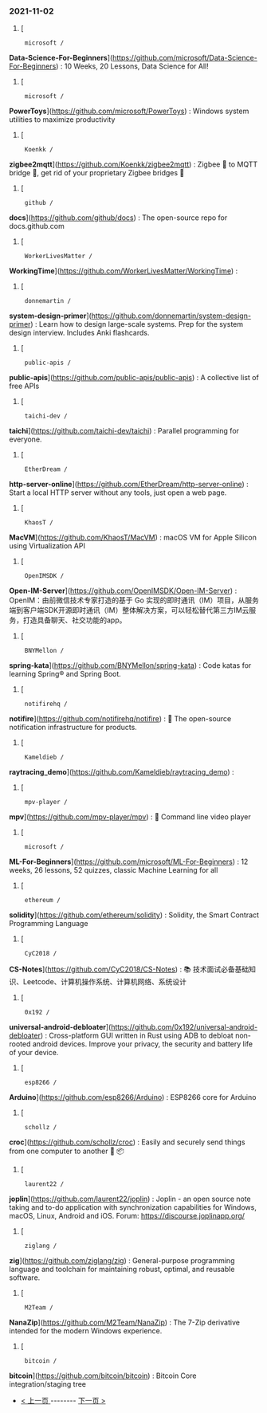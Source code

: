 ### 2021-11-02 
1. [
    

        microsoft /
**Data-Science-For-Beginners**](https://github.com/microsoft/Data-Science-For-Beginners) : 10 Weeks, 20 Lessons, Data Science for All!
1. [
    

        microsoft /
**PowerToys**](https://github.com/microsoft/PowerToys) : Windows system utilities to maximize productivity
1. [
    

        Koenkk /
**zigbee2mqtt**](https://github.com/Koenkk/zigbee2mqtt) : Zigbee 🐝 to MQTT bridge 🌉, get rid of your proprietary Zigbee bridges 🔨
1. [
    

        github /
**docs**](https://github.com/github/docs) : The open-source repo for docs.github.com
1. [
    

        WorkerLivesMatter /
**WorkingTime**](https://github.com/WorkerLivesMatter/WorkingTime) : 
1. [
    

        donnemartin /
**system-design-primer**](https://github.com/donnemartin/system-design-primer) : Learn how to design large-scale systems. Prep for the system design interview. Includes Anki flashcards.
1. [
    

        public-apis /
**public-apis**](https://github.com/public-apis/public-apis) : A collective list of free APIs
1. [
    

        taichi-dev /
**taichi**](https://github.com/taichi-dev/taichi) : Parallel programming for everyone.
1. [
    

        EtherDream /
**http-server-online**](https://github.com/EtherDream/http-server-online) : Start a local HTTP server without any tools, just open a web page.
1. [
    

        KhaosT /
**MacVM**](https://github.com/KhaosT/MacVM) : macOS VM for Apple Silicon using Virtualization API
1. [
    

        OpenIMSDK /
**Open-IM-Server**](https://github.com/OpenIMSDK/Open-IM-Server) : OpenIM：由前微信技术专家打造的基于 Go 实现的即时通讯（IM）项目，从服务端到客户端SDK开源即时通讯（IM）整体解决方案，可以轻松替代第三方IM云服务，打造具备聊天、社交功能的app。
1. [
    

        BNYMellon /
**spring-kata**](https://github.com/BNYMellon/spring-kata) : Code katas for learning Spring® and Spring Boot.
1. [
    

        notifirehq /
**notifire**](https://github.com/notifirehq/notifire) : 🚀 The open-source notification infrastructure for products.
1. [
    

        Kameldieb /
**raytracing_demo**](https://github.com/Kameldieb/raytracing_demo) : 
1. [
    

        mpv-player /
**mpv**](https://github.com/mpv-player/mpv) : 🎥 Command line video player
1. [
    

        microsoft /
**ML-For-Beginners**](https://github.com/microsoft/ML-For-Beginners) : 12 weeks, 26 lessons, 52 quizzes, classic Machine Learning for all
1. [
    

        ethereum /
**solidity**](https://github.com/ethereum/solidity) : Solidity, the Smart Contract Programming Language
1. [
    

        CyC2018 /
**CS-Notes**](https://github.com/CyC2018/CS-Notes) : 📚 技术面试必备基础知识、Leetcode、计算机操作系统、计算机网络、系统设计
1. [
    

        0x192 /
**universal-android-debloater**](https://github.com/0x192/universal-android-debloater) : Cross-platform GUI written in Rust using ADB to debloat non-rooted android devices. Improve your privacy, the security and battery life of your device.
1. [
    

        esp8266 /
**Arduino**](https://github.com/esp8266/Arduino) : ESP8266 core for Arduino
1. [
    

        schollz /
**croc**](https://github.com/schollz/croc) : Easily and securely send things from one computer to another 🐊 📦
1. [
    

        laurent22 /
**joplin**](https://github.com/laurent22/joplin) : Joplin - an open source note taking and to-do application with synchronization capabilities for Windows, macOS, Linux, Android and iOS. Forum: https://discourse.joplinapp.org/
1. [
    

        ziglang /
**zig**](https://github.com/ziglang/zig) : General-purpose programming language and toolchain for maintaining robust, optimal, and reusable software.
1. [
    

        M2Team /
**NanaZip**](https://github.com/M2Team/NanaZip) : The 7-Zip derivative intended for the modern Windows experience.
1. [
    

        bitcoin /
**bitcoin**](https://github.com/bitcoin/bitcoin) : Bitcoin Core integration/staging tree 

- [ < 上一页 ](https://github.com/able8/github-trending-daily-record/blob/master/2021-11-01.md) -------- [ 下一页 > ](https://github.com/able8/github-trending-daily-record/blob/master/2021-11-03.md)